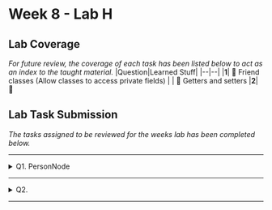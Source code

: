 # Week 8 - Lab H

## Lab Coverage
*For future review, the coverage of each task has been listed below to act as an index to the taught material.*
|Question|Learned Stuff|
|--|--|
|**1**| 🤔 Friend classes (Allow classes to access private fields)
| | 🤔 Getters and setters
|**2**| 🤔 

## Lab Task Submission
*The tasks assigned to be reviewed for the weeks lab has been completed below.*

----

<details> <!-- Question 1 -->
  <summary> Q1. PersonNode </summary>

## Question:
We are going to implement an Address Book as a Single Linked List (SLL).

The `PersonNode` class will be instantiated to create nodes for our SLL that will hold the name `m_name` and age `m_age` of each person, and will also hold a pointer to the next `m_next` `PersonNode` in the SLL.

This class already has a constructor that can set a name and age.

Add member methods to `PersonNode` so that the name and age can be changed and returned (setters and getters).

We will be required to set and return the `m_next` pointer to the `AddressBookSLL` class so that we can navigate through the SLL. The `m_next` data member pointer is private, which means that if we add the functionality for `PersonNode` class to return this pointer then it should be returned as a `const` pointer. This will unfortunately mean that we cannot navigate through the SLL very easily. Therefore, on this occasion the use of the keyword `friend` is applicable, especially as these two classes are clearly coupled together and cannot be used without each other. Therefore, inside of the `PersonNode.h` file make the `AddressBookSLL` class a friend of the `PersonNode` class, so that `AddressBookSLL` can access the private data members of `PersonNode`.
## Solution:
<details>
  <summary> Code </summary>

## PersonNode.h
```c++
#include <string>
using namespace std;

class PersonNode
{
	friend class AddressBookSLL; // Allows AddressBookSLL to access private members
public:
	PersonNode(void);
	PersonNode(const string& name, int age);
	~PersonNode(void);

	// Member setters
	void setName(const string& name) { m_name = name; }
	void setAge(int age) { m_age = age; }

	// Member getters
	string getName() const { return m_name; }
	int getAge() const { return m_age; }

private:
	string m_name;
	int m_age;
	PersonNode* m_next;

	// Member setters
	void setNext(PersonNode* next) { m_next = next; }

	// Member getters
	const PersonNode* getNext() const { return m_next; }
};
```
</details>
<details>
  <summary> Changes </summary>

```diff
#include <string>
using namespace std;

class PersonNode
{
+	friend class AddressBookSLL; // Allows AddressBookSLL to access private members
public:
	PersonNode(void);
	PersonNode(const string& name, int age);
	~PersonNode(void);

+	// Member setters
+	void setName(const string& name) { m_name = name; }
+	void setAge(int age) { m_age = age; }
+
+	// Member getters
+	string getName() const { return m_name; }
+	int getAge() const { return m_age; }

private:
	string m_name;
	int m_age;
	PersonNode* m_next;

+	// Member setters
+	void setNext(PersonNode* next) { m_next = next; }
+
+	// Member getters
+	const PersonNode* getNext() const { return m_next; }
};
```
### Description
The changes to the code above create getters and setters for all the private member variables of the class. Whilst keeping the `m_next` field privatised.
Furthermore, the ``friend class`` allows that class to reference the private members as if referencing them from within the current class.

</details>
</details>

----

<details> <!-- Question 2 -->
  <summary> Q2. </summary>

## Question:

## Solution:
```c++
```
## Test data:
n/a
## Sample output:
n/a
## Reflection:

</details>

----
